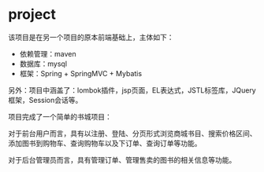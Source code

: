 # project
该项目是在另一个项目的原本前端基础上，主体如下：
* 依赖管理：maven
* 数据库：mysql
* 框架：Spring + SpringMVC + Mybatis

另外：项目中涵盖了：lombok插件，jsp页面，EL表达式，JSTL标签库，JQuery框架，Session会话等。

项目完成了一个简单的书城项目：

对于前台用户而言，具有以注册、登陆、分页形式浏览商城书目、搜索价格区间、添加图书到购物车、查询购物车以及下订单、查询订单等功能。

对于后台管理员而言，具有管理订单、管理售卖的图书的相关信息等功能。
